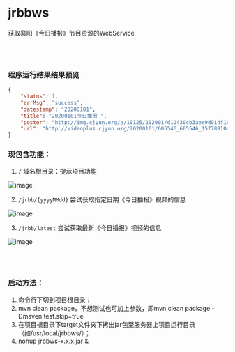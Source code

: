 # jrbbws
获取襄阳《今日播报》节目资源的WebService
<br><br><br><br>

### 程序运行结果结果预览

```json
{
    "status": 1,
    "errMsg": "success",
    "datestamp": "20200101",
    "title": "20200101今日播报 ",
    "poster": "http://img.cjyun.org/a/10125/202001/d12430cb3aee9d014f16491380385f2f.png",
    "url": "http://videoplus.cjyun.org/20200101/605546_605546_1577881046_transv.mp4"
}
```

### 现包含功能：

1. `/` 域名根目录：提示项目功能

![image](https://user-images.githubusercontent.com/16408325/80949546-ca2bf000-8e26-11ea-87ba-276719fe6c61.png)

2. `/jrbb/{yyyyMMdd}` 尝试获取指定日期《今日播报》视频的信息

![image](https://user-images.githubusercontent.com/16408325/80950260-188dbe80-8e28-11ea-878d-da35d6fd909e.png)

3. `/jrbb/latest` 尝试获取最新《今日播报》视频的信息

![image](https://user-images.githubusercontent.com/16408325/80950334-38bd7d80-8e28-11ea-8e49-5c5c4f9fbe25.png)
<br><br><br><br>

### 启动方法：

1. 命令行下切到项目根目录；
2. mvn clean package，不想测试也可加上参数，即mvn clean package -Dmaven.test.skip=true
3. 在项目根目录下target文件夹下拷出jar包至服务器上项目运行目录（如/usr/local/jrbbws/）；
4. nohup jrbbws-x.x.x.jar &
